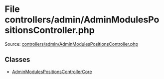 File controllers/admin/AdminModulesPositionsController.php
=========

Source: [controllers/admin/AdminModulesPositionsController.php](https://github.com/PrestaShop/PrestaShop/blob/1.6.0.5/controllers/admin/AdminModulesPositionsController.php)


Classes
-------

* [AdminModulesPositionsControllerCore](class.AdminModulesPositionsControllerCore.md)

